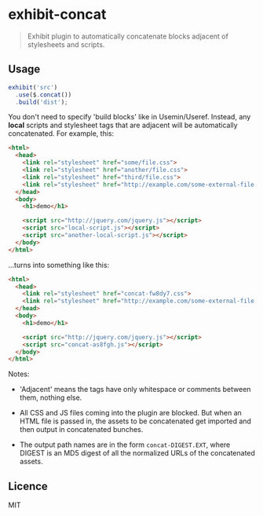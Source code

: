 # exhibit-concat

> Exhibit plugin to automatically concatenate blocks adjacent of stylesheets and scripts.

## Usage

```js
exhibit('src')
  .use($.concat())
  .build('dist');
```

You don't need to specify 'build blocks' like in Usemin/Useref. Instead, any **local** scripts and stylesheet tags that are adjacent will be automatically concatenated. For example, this:

```html
<html>
  <head>
    <link rel="stylesheet" href="some/file.css">
    <link rel="stylesheet" href="another/file.css">
    <link rel="stylesheet" href="third/file.css">
    <link rel="stylesheet" href="http://example.com/some-external-file.css">
  </head>
  <body>
    <h1>demo</h1>

    <script src="http://jquery.com/jquery.js"></script>
    <script src="local-script.js"></script>
    <script src="another-local-script.js"></script>
  </body>
</html>
```

...turns into something like this:

```html
<html>
  <head>
    <link rel="stylesheet" href="concat-fw8dy7.css">
    <link rel="stylesheet" href="http://example.com/some-external-file.css">
  </head>
  <body>
    <h1>demo</h1>

    <script src="http://jquery.com/jquery.js"></script>
    <script src="concat-as8fgh.js"></script>
  </body>
</html>
```

Notes:

- 'Adjacent' means the tags have only whitespace or comments between them, nothing else.

- All CSS and JS files coming into the plugin are blocked. But when an HTML file is passed in, the assets to be concatenated get imported and then output in concatenated bunches.

- The output path names are in the form `concat-DIGEST.EXT`, where DIGEST is an MD5 digest of all the normalized URLs of the concatenated assets.


## Licence

MIT

